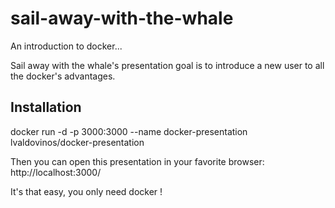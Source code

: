 # sail-away-with-the-whale
An introduction to docker...

Sail away with the whale's presentation goal is to introduce a new user to all the docker's advantages.

## Installation
docker run -d -p 3000:3000 --name docker-presentation lvaldovinos/docker-presentation

Then you can open this presentation in your favorite browser:
http://localhost:3000/

It's that easy, you only need docker !
